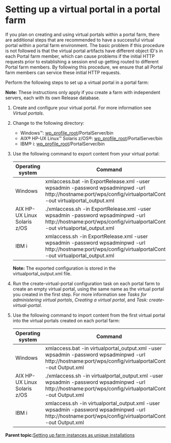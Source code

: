 # Setting up a virtual portal in a portal farm

If you plan on creating and using virtual portals within a portal farm, there are additional steps that are recommended to have a successful virtual portal within a portal farm environment. The basic problem if this procedure is not followed is that the virtual portal artifacts have different object ID's in each Portal farm member, which can cause problems if the initial HTTP requests prior to establishing a session end up getting routed to different Portal farm members. By following this procedure, we ensure that all Portal farm members can service these initial HTTP requests.

Perform the following steps to set up a virtual portal in a portal farm:

**Note:** These instructions only apply if you create a farm with independent servers, each with its own Release database.

1.  Create and configure your virtual portal. For more information see *Virtual portals*.

2.  Change to the following directory:

    -   Windows™: [wp\_profile\_root](../reference/wpsdirstr.md#wp_profile_root)/PortalServer/bin
    -   AIX® HP-UX Linux™ Solaris z/OS®: [wp\_profile\_root](../reference/wpsdirstr.md#wp_profile_root)/PortalServer/bin
    -   IBM® i: [wp\_profile\_root](../reference/wpsdirstr.md#wp_profile_root)/PortalServer/bin
3.  Use the following command to export content from your virtual portal:

    |Operating system|Command|
    |----------------|-------|
    |Windows|xmlaccess.bat -in ExportRelease.xml -user wpsadmin -password wpsadminpwd -url http://hostname:port/wps/config/virtualportalContext -out virtualportal\_output.xml|
    |AIX HP-UX Linux Solaris z/OS|./xmlaccess.sh -in ExportRelease.xml -user wpsadmin -password wpsadminpwd -url http://hostname:port/wps/config/virtualportalContext -out virtualportal\_output.xml|
    |IBM i|xmlaccess.sh -in ExportRelease.xml -user wpsadmin -password wpsadminpwd -url http://hostname:port/wps/config/virtualportalContext -out virtualportal\_output.xml|

    **Note:** The exported configuration is stored in the virtualportal\_output.xml file.

4.  Run the create-virtual-portal configuration task on each portal farm to create an empty virtual portal, using the same name as the virtual portal you created in the first step. For more information see *Tasks for administering virtual portals*, *Creating a virtual portal*, and *Task: create-virtual-portal*.

5.  Use the following command to import content from the first virtual portal into the virtual portals created on each portal farm:

    |Operating system|Command|
    |----------------|-------|
    |Windows|xmlaccess.bat -in virtualportal\_output.xml -user wpsadmin -password wpsadminpwd -url http://hostname:port/wps/config/virtualportalContext -out Output.xml|
    |AIX HP-UX Linux Solaris z/OS|./xmlaccess.sh -in virtualportal\_output.xml -user wpsadmin -password wpsadminpwd -url http://hostname:port/wps/config/virtualportalContext -out Output.xml|
    |IBM i|xmlaccess.sh -in virtualportal\_output.xml -user wpsadmin -password wpsadminpwd -url http://hostname:port/wps/config/virtualportalContext -out Output.xml|


**Parent topic:**[Setting up farm instances as unique installations](../install/set_portal_farm.md)

